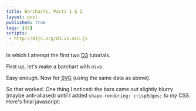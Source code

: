 ```yaml
---
title: Barcharts, Parts 1 & 2
layout: post
published: true
tags: [d3]
scripts:
 - http://d3js.org/d3.v2.min.js
---
```

<style type="text/css">
.chart { 
    margin-bottom: 21px; 
    font: 10px sans-serif;
    shape-rendering: crispEdges;
}
.chart div {
    background-color: steelblue;
    text-align: right;
    padding: 3px;
    margin: 1px;
    color: white;
}
.chart rect {
    stroke: white;
    fill: steelblue;
}
.chart text {
    fill: white;
}
.chart .rule {
    fill: #444;
}
</style>

In which I attempt the first two [D3] tutorials.

 [D3]: http://d3js.org/ "D3: Data-Driven Documents"

First up, let's make a barchart with `div`s.

<div id="chart1"> </div>

<script src="https://gist.github.com/2689645.js?file=barchart1.js"> </script>

<script type="text/javascript">
var data = [4, 12, 13, 18, 21];
(function() {
    var x = d3.scale.linear()
        .domain([0, d3.max(data)])
        .range([0, '420px']);

    var chart = d3.select('#chart1')
        .attr('class', 'chart');

    chart.selectAll('div')
        .data(data)
      .enter().append('div')
        .style('width', x)
        .text(String);

})();
</script>

Easy enough. Now for <abbr title="Scalable Vector Graphics">SVG</abbr> (using the same data as above).

<div id="chart2"> </div>

<script type="text/javascript">
(function() {
    var x = d3.scale.linear()
        .domain([0, d3.max(data)])
        .range([0, 420]);

    var y = d3.scale.ordinal()
        .domain(data)
        .rangeBands([0, data.length * 20]);

    var chart = d3.select('#chart2')
        .append('svg')
        .attr('class', 'chart')
        .attr('width', 440)
        .attr('height', (data.length + 1) * 20)
      .append('g')
        .attr('transform', 'translate(10,15)');

    chart.selectAll('rect')
        .data(data)
      .enter().append('rect')
        .attr('y', y)
        .attr('width', x)
        .attr('height', y.rangeBand());

    chart.selectAll('text')
        .data(data)
      .enter().append('text')
        .attr('x', x)
        .attr('y', function(d) { return y(d) + y.rangeBand() / 2; })
        .attr('dx', -3) // padding-right
        .attr('dy', '.35em') // something like vertical-align: middle
        .attr('text-anchor', 'end') // akin to text-align: right
        .text(String);

    chart.selectAll('line')
        .data(x.ticks(10))
      .enter().append('line')
        .attr('x1', x)
        .attr('x2', x)
        .attr('y1', 0)
        .attr('y2', data.length * 20)
        .attr('stroke', '#ccc');

    chart.selectAll('.rule')
        .data(x.ticks(10))
      .enter().append('text')
        .attr('class', 'rule')
        .attr('x', x)
        .attr('y', 0)
        .attr('dy', -3)
        .attr('text-anchor', 'middle')
        .text(String);

    chart.append('line')
        .attr('y1', 0)
        .attr('y2', data.length * 20)
        .attr('stroke', '#000');

})();
</script>

So that worked. One thing I noticed: the bars came out slightly blurry (maybe anti-aliased) until I added `shape-rendering: crispEdges;` to my CSS. Here's final javascript:

<script src="https://gist.github.com/2691191.js?file=chart2.js"> </script>
